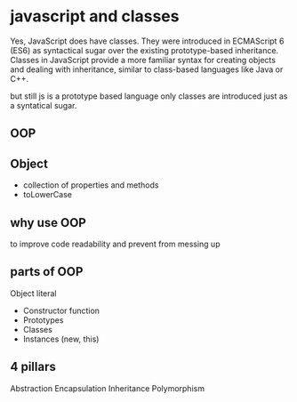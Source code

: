 # javascript and classes

Yes, JavaScript does have classes. They were introduced in ECMAScript 6 (ES6) as syntactical sugar over the existing prototype-based inheritance. Classes in JavaScript provide a more familiar syntax for creating objects and dealing with inheritance, similar to class-based languages like Java or C++.

but still js is a prototype based language only classes are introduced just as a syntatical sugar.

## OOP

## Object
- collection of properties and methods
- toLowerCase

## why use OOP 

to improve code readability and prevent from messing up

## parts of OOP
Object literal 

- Constructor function
- Prototypes
- Classes
- Instances (new, this)


## 4 pillars
Abstraction
Encapsulation
Inheritance
Polymorphism